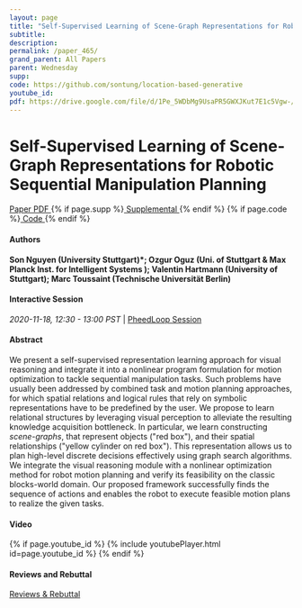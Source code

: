 ```yaml
---
layout: page
title: "Self-Supervised Learning of Scene-Graph Representations for Robotic Sequential Manipulation Planning"
subtitle: 
description:
permalink: /paper_465/
grand_parent: All Papers
parent: Wednesday
supp: 
code: https://github.com/sontung/location-based-generative
youtube_id: 
pdf: https://drive.google.com/file/d/1Pe_5WDbMg9UsaPR5GWXJKut7E1c5Vgw-/view
---
```


# Self-Supervised Learning of Scene-Graph Representations for Robotic Sequential Manipulation Planning

<a href="https://drive.google.com/file/d/1Pe_5WDbMg9UsaPR5GWXJKut7E1c5Vgw-/view" target="_blank" rel="noopener noreferrer" class="btn btn-blue"><i class="fa fa-file-text-o" aria-hidden="true"></i> Paper PDF </a> {% if page.supp %}<a href="" target="_blank" rel="noopener noreferrer" class="btn btn-green"><i class="fa fa-file-text-o" aria-hidden="true"></i> Supplemental </a>{% endif %} {% if page.code %}<a href="https://github.com/sontung/location-based-generative" target="_blank" rel="noopener noreferrer" class="btn"><i class="fa fa-github" aria-hidden="true"></i> Code </a>{% endif %} 

#### Authors
**Son Nguyen (University Stuttgart)*; Ozgur Oguz (Uni. of Stuttgart & Max Planck Inst. for Intelligent Systems ); Valentin Hartmann (University of Stuttgart); Marc Toussaint (Technische Universität Berlin)**

#### Interactive Session
<em>2020-11-18, 12:30 - 13:00 PST </em> | <a href="https://pheedloop.com/corl2020/virtual/?page=sessions&section=SES3FTTH7QASZ2HQQ" target="_blank" rel="noopener noreferrer"> PheedLoop Session <i class="fa fa-external-link" aria-hidden="true"></i> </a> 

#### Abstract
We present a self-supervised representation learning approach for visual reasoning and integrate it into a nonlinear program formulation for motion optimization to tackle sequential manipulation tasks. Such problems have usually been addressed by combined task and motion planning approaches, for which spatial relations and logical rules that rely on symbolic representations have to be predefined by the user. We propose to learn relational structures by leveraging visual perception to alleviate the resulting knowledge acquisition bottleneck. In particular, we learn constructing <em>scene-graphs</em>, that represent objects ("red box"), and their spatial relationships ("yellow cylinder on red box"). This representation allows us to plan high-level discrete decisions effectively using graph search algorithms. We integrate the visual reasoning module with a nonlinear optimization method for robot motion planning and verify its feasibility on the classic blocks-world domain. Our proposed framework successfully finds the sequence of actions and enables the robot to execute feasible motion plans to realize the given tasks.  


#### Video
{% if page.youtube_id %}
{% include youtubePlayer.html id=page.youtube_id %}
{% endif %}

#### Reviews and Rebuttal
<a href="https://drive.google.com/file/d/1qCWFQ2LvUl4-FaTGOFaWwFm4FOs-L1SZ/view" target="_blank" rel="noopener noreferrer" class="btn btn-purple"><i class="fa fa-pencil-square-o" aria-hidden="true"></i> Reviews & Rebuttal </a>

